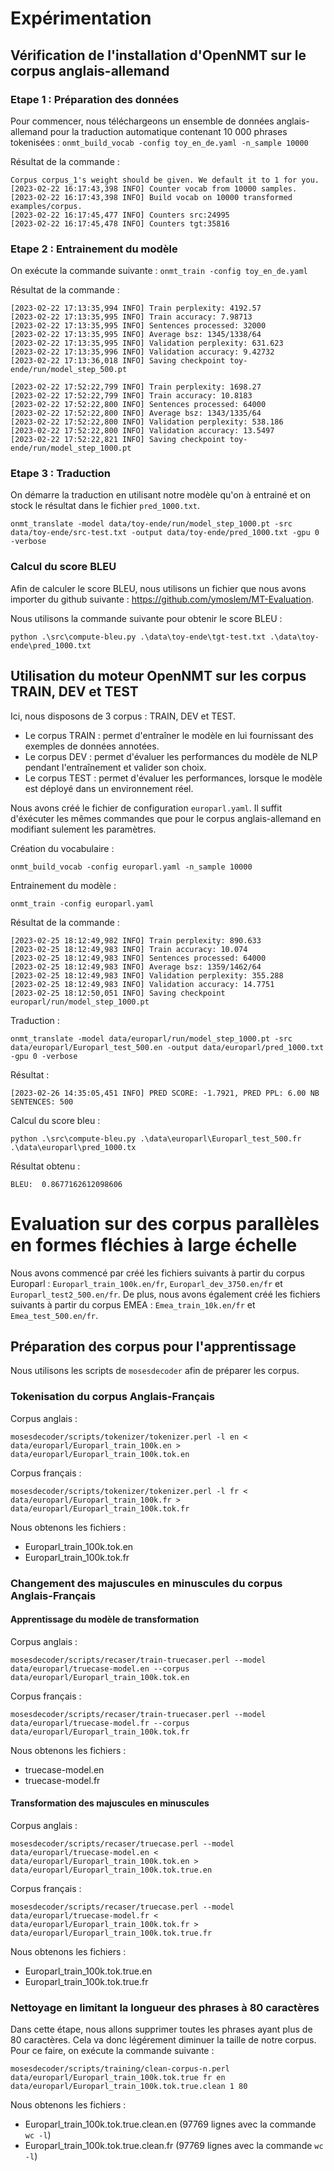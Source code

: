 # Expérimentation

## Vérification de l'installation d'OpenNMT sur le corpus anglais-allemand

### Etape 1 : Préparation des données

Pour commencer, nous téléchargeons un ensemble de données anglais-allemand pour la traduction automatique contenant 10 000 phrases tokenisées :
`onmt_build_vocab -config toy_en_de.yaml -n_sample 10000`

Résultat de la commande :
```
Corpus corpus_1's weight should be given. We default it to 1 for you.
[2023-02-22 16:17:43,398 INFO] Counter vocab from 10000 samples.
[2023-02-22 16:17:43,398 INFO] Build vocab on 10000 transformed examples/corpus.
[2023-02-22 16:17:45,477 INFO] Counters src:24995
[2023-02-22 16:17:45,478 INFO] Counters tgt:35816
```

### Etape 2 : Entrainement du modèle

On exécute la commande suivante :
```onmt_train -config toy_en_de.yaml```

Résultat de la commande :
```
[2023-02-22 17:13:35,994 INFO] Train perplexity: 4192.57
[2023-02-22 17:13:35,995 INFO] Train accuracy: 7.98713
[2023-02-22 17:13:35,995 INFO] Sentences processed: 32000
[2023-02-22 17:13:35,995 INFO] Average bsz: 1345/1338/64
[2023-02-22 17:13:35,995 INFO] Validation perplexity: 631.623
[2023-02-22 17:13:35,996 INFO] Validation accuracy: 9.42732
[2023-02-22 17:13:36,018 INFO] Saving checkpoint toy-ende/run/model_step_500.pt

[2023-02-22 17:52:22,799 INFO] Train perplexity: 1698.27
[2023-02-22 17:52:22,799 INFO] Train accuracy: 10.8183
[2023-02-22 17:52:22,800 INFO] Sentences processed: 64000
[2023-02-22 17:52:22,800 INFO] Average bsz: 1343/1335/64
[2023-02-22 17:52:22,800 INFO] Validation perplexity: 538.186
[2023-02-22 17:52:22,800 INFO] Validation accuracy: 13.5497
[2023-02-22 17:52:22,821 INFO] Saving checkpoint toy-ende/run/model_step_1000.pt
```
### Etape 3 : Traduction

On démarre la traduction en utilisant notre modèle qu'on à entrainé et on stock le résultat dans le fichier `pred_1000.txt`.
```
onmt_translate -model data/toy-ende/run/model_step_1000.pt -src data/toy-ende/src-test.txt -output data/toy-ende/pred_1000.txt -gpu 0 -verbose
```

### Calcul du score BLEU
Afin de calculer le score BLEU, nous utilisons un fichier que nous avons importer du github suivante : https://github.com/ymoslem/MT-Evaluation.

Nous utilisons la commande suivante pour obtenir le score BLEU :
```
python .\src\compute-bleu.py .\data\toy-ende\tgt-test.txt .\data\toy-ende\pred_1000.txt
```

## Utilisation du moteur OpenNMT sur les corpus TRAIN, DEV et TEST

Ici, nous disposons de 3 corpus : TRAIN, DEV et TEST.
- Le corpus TRAIN : permet d'entraîner le modèle en lui fournissant des exemples de données annotées.
- Le corpus DEV : permet d'évaluer les performances du modèle de NLP pendant l'entraînement et valider son choix.
- Le corpus TEST : permet d'évaluer les performances, lorsque le modèle est déployé dans un environnement réel.

Nous avons créé le fichier de configuration `europarl.yaml`. Il suffit d'éxécuter les mêmes commandes que pour le corpus anglais-allemand en modifiant sulement les paramètres.

Création du vocabulaire :
```
onmt_build_vocab -config europarl.yaml -n_sample 10000
```
Entrainement du modèle :
```
onmt_train -config europarl.yaml
```
Résultat de la commande :
```
[2023-02-25 18:12:49,982 INFO] Train perplexity: 890.633
[2023-02-25 18:12:49,983 INFO] Train accuracy: 10.074
[2023-02-25 18:12:49,983 INFO] Sentences processed: 64000
[2023-02-25 18:12:49,983 INFO] Average bsz: 1359/1462/64
[2023-02-25 18:12:49,983 INFO] Validation perplexity: 355.288
[2023-02-25 18:12:49,983 INFO] Validation accuracy: 14.7751
[2023-02-25 18:12:50,051 INFO] Saving checkpoint europarl/run/model_step_1000.pt
```

Traduction :
```
onmt_translate -model data/europarl/run/model_step_1000.pt -src data/europarl/Europarl_test_500.en -output data/europarl/pred_1000.txt -gpu 0 -verbose
```
Résultat :
```
[2023-02-26 14:35:05,451 INFO] PRED SCORE: -1.7921, PRED PPL: 6.00 NB SENTENCES: 500
```
Calcul du score bleu :
```
python .\src\compute-bleu.py .\data\europarl\Europarl_test_500.fr .\data\europarl\pred_1000.tx
```

Résultat obtenu :
```
BLEU:  0.8677162612098606
```

# Evaluation sur des corpus parallèles en formes fléchies à large échelle

Nous avons commencé par créé les fichiers suivants à partir du corpus Europarl : `Europarl_train_100k.en/fr`, `Europarl_dev_3750.en/fr` et `Europarl_test2_500.en/fr`.
De plus, nous avons également créé les fichiers suivants à partir du corpus EMEA : `Emea_train_10k.en/fr` et `Emea_test_500.en/fr`.

## Préparation des corpus pour l'apprentissage

Nous utilisons les scripts de `mosesdecoder` afin de préparer les corpus.

### Tokenisation du corpus Anglais-Français

Corpus anglais :
```
mosesdecoder/scripts/tokenizer/tokenizer.perl -l en < data/europarl/Europarl_train_100k.en > data/europarl/Europarl_train_100k.tok.en
```
Corpus français :
```
mosesdecoder/scripts/tokenizer/tokenizer.perl -l fr < data/europarl/Europarl_train_100k.fr > data/europarl/Europarl_train_100k.tok.fr
```
Nous obtenons les fichiers :
- Europarl_train_100k.tok.en
- Europarl_train_100k.tok.fr

### Changement des majuscules en minuscules du corpus Anglais-Français

#### Apprentissage du modèle de transformation

Corpus anglais :
```
mosesdecoder/scripts/recaser/train-truecaser.perl --model data/europarl/truecase-model.en --corpus data/europarl/Europarl_train_100k.tok.en
```
Corpus français :
```
mosesdecoder/scripts/recaser/train-truecaser.perl --model data/europarl/truecase-model.fr --corpus data/europarl/Europarl_train_100k.tok.fr
```
Nous obtenons les fichiers :
- truecase-model.en
- truecase-model.fr

#### Transformation des majuscules en minuscules

Corpus anglais :
```
mosesdecoder/scripts/recaser/truecase.perl --model data/europarl/truecase-model.en < data/europarl/Europarl_train_100k.tok.en > data/europarl/Europarl_train_100k.tok.true.en
```
Corpus français :
```
mosesdecoder/scripts/recaser/truecase.perl --model data/europarl/truecase-model.fr < data/europarl/Europarl_train_100k.tok.fr > data/europarl/Europarl_train_100k.tok.true.fr
```
Nous obtenons les fichiers :
- Europarl_train_100k.tok.true.en
- Europarl_train_100k.tok.true.fr

### Nettoyage en limitant la longueur des phrases à 80 caractères

Dans cette étape, nous allons supprimer toutes les phrases ayant plus de 80 caractères. Cela va donc légérement diminuer la taille de notre corpus. Pour ce faire, on exécute la commande suivante :
```
mosesdecoder/scripts/training/clean-corpus-n.perl data/europarl/Europarl_train_100k.tok.true fr en data/europarl/Europarl_train_100k.tok.true.clean 1 80
```
Nous obtenons les fichiers :
- Europarl_train_100k.tok.true.clean.en (97769 lignes avec la commande `wc -l`)
- Europarl_train_100k.tok.true.clean.fr (97769 lignes avec la commande `wc -l`)

